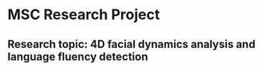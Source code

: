 # MSC Research Project

## Research topic: 4D facial dynamics analysis and language fluency detection

